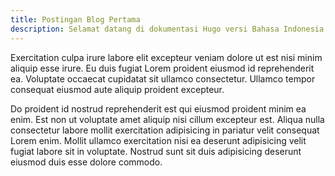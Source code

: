 ```yaml
---
title: Postingan Blog Pertama
description: Selamat datang di dokumentasi Hugo versi Bahasa Indonesia.
---
```


Exercitation culpa irure labore elit excepteur veniam dolore ut est nisi minim aliquip esse irure. Eu duis fugiat Lorem proident eiusmod id reprehenderit ea. Voluptate occaecat cupidatat sit ullamco consectetur. Ullamco tempor consequat eiusmod aute aliquip proident excepteur.

Do proident id nostrud reprehenderit est qui eiusmod proident minim ea enim. Est non ut voluptate amet aliquip nisi cillum excepteur est. Aliqua nulla consectetur labore mollit exercitation adipisicing in pariatur velit consequat Lorem enim. Mollit ullamco exercitation nisi ea deserunt adipisicing velit fugiat labore sit in voluptate. Nostrud sunt sit duis adipisicing deserunt eiusmod duis esse dolore commodo.
